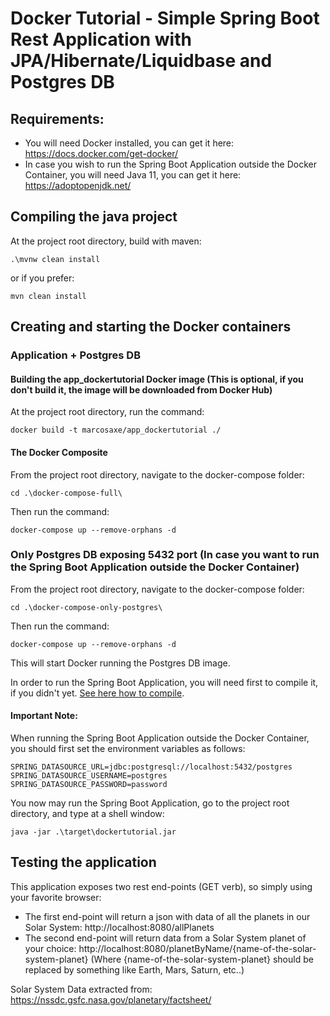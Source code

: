 # Docker Tutorial - Simple Spring Boot Rest Application with JPA/Hibernate/Liquidbase and Postgres DB

## Requirements:

* You will need Docker installed, you can get it here: https://docs.docker.com/get-docker/
* In case you wish to run the Spring Boot Application outside the Docker Container, you will need Java 11, you can get it here: https://adoptopenjdk.net/ 


## <a name="compiling">Compiling the java project</a>

At the project root directory, build with maven:

	.\mvnw clean install

or if you prefer:

	mvn clean install
	

## Creating and starting the Docker containers

### Application + Postgres DB 

#### Building the app_dockertutorial Docker image (This is optional, if you don't build it, the image will be downloaded from Docker Hub)

At the project root directory, run the command:
 	
	docker build -t marcosaxe/app_dockertutorial ./
	
#### The Docker Composite

From the project root directory, navigate to the docker-compose folder:

	cd .\docker-compose-full\
	
Then run the command:

	docker-compose up --remove-orphans -d
	

### Only Postgres DB exposing 5432 port (In case you want to run the Spring Boot Application outside the Docker Container)
 
 	
From the project root directory, navigate to the docker-compose folder:

	cd .\docker-compose-only-postgres\
	
Then run the command:

	docker-compose up --remove-orphans -d
	
This will start Docker running the Postgres DB image.

In order to run the Spring Boot Application, you will need first to compile it, if you didn't yet. [See here how to compile](#compiling).

#### Important Note:

When running the Spring Boot Application outside the Docker Container, you should first set the environment variables as follows:
	
	SPRING_DATASOURCE_URL=jdbc:postgresql://localhost:5432/postgres
	SPRING_DATASOURCE_USERNAME=postgres
	SPRING_DATASOURCE_PASSWORD=password

You now may run the Spring Boot Application, go to the project root directory, and type at a shell window:

	java -jar .\target\dockertutorial.jar

	
## Testing the application

This application exposes two rest end-points (GET verb), so simply using your favorite browser:

* The first end-point will return a json with data of all the planets in our Solar System: http://localhost:8080/allPlanets
* The second end-point will return data from a Solar System planet of your choice:  http://localhost:8080/planetByName/{name-of-the-solar-system-planet} (Where {name-of-the-solar-system-planet} should be replaced by something like Earth, Mars, Saturn, etc..)  

Solar System Data extracted from: https://nssdc.gsfc.nasa.gov/planetary/factsheet/


